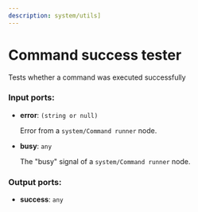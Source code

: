 ```yaml
---
description: system/utils]
---
```


# Command success tester

Tests whether a command was executed successfully

### Input ports:

* __error__: `(string or null)`

    Error from a `system/Command runner` node.


* __busy__: `any`

    The "busy" signal of a `system/Command runner` node.

### Output ports:

* __success__: `any`

